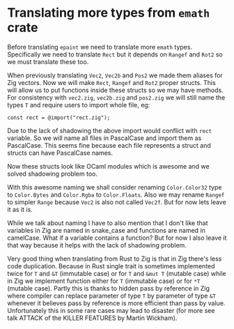 # Translating more types from `emath` crate

Before translating `epaint` we need to translate more `emath` types.
Specifically we need to translate `Rect` but it depends on `Rangef` and `Rot2`
so we must translate these too.

When previously translating `Vec2`, `Vec2b` and `Pos2`
we made them aliases for Zig vectors. Now we will make `Rect`, `Rangef` and `Rot2`
proper structs. This will allow us to put functions inside these structs
so we may have methods. For consistency with `vec2.zig`, `vec2b.zig` and `pos2.zig`
we will still name the types `T` and require users to import whole file, eg:

```zig
const rect = @import("rect.zig");
```

Due to the lack of shadowing the above import would conflict with `rect` variable.
So we will name all files in PascalCase and import them as PascalCase.
This seems fine because each file represents a struct and structs can have PascalCase names.

Now these structs look like OCaml modules which is awesome and we solved shadowing problem too.

With this awesome naming we shall consider renaming `Color.Color32` type
to `Color.Bytes` and `Color.Rgba` to `Color.Floats`.
Also we may rename `Rangef` to simpler `Range` because `Vec2` is also not called `Vec2f`.
But for now lets leave it as it is.

While we talk about naming I have to also mention that I don't like that
variables in Zig are named in snake_case and functions are named in camelCase.
What if a variable contains a function? But for now I also leave it that way
because it helps with the lack of shadowing problem.

Very good thing when translating from Rust to Zig is that in Zig there's less code duplication.
Because in Rust single trait is sometimes implemented twice for `T` and `&T` (immutable case)
or for `T` and `&mut T` (mutable case) while in Zig we implement function
either for `T` (immutable case) or for `*T` (mutable case).
Partly this is thanks to hidden pass by reference in Zig where
compiler can replace parameter of type `T` by parameter of type `&T`
whenever it believes pass by reference is more efficient than pass by value.
Unfortunately this in some rare cases may lead to disaster
(for more see talk ATTACK of the KILLER FEATURES by Martin Wickham).
